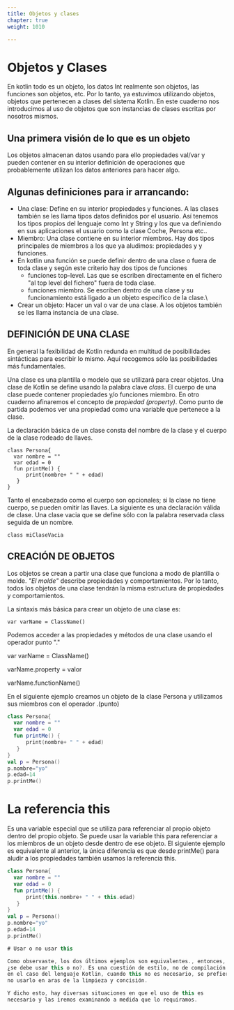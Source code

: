 ```yaml
---
title: Objetos y clases
chapter: true
weight: 1010

---
```

# Objetos y Clases

En kotlin todo es un objeto, los datos Int realmente son objetos, las
funciones son objetos, etc. Por lo tanto, ya estuvimos utilizando
objetos, objetos que pertenecen a clases del sistema Kotlin. En este
cuaderno nos introducimos al uso de objetos que son instancias de clases
escritas por nosotros mismos.

## Una primera visión de lo que es un objeto

Los objetos almacenan datos usando para ello propiedades val/var y
pueden contener en su interior definición de operaciones que
probablemente utilizan los datos anteriores para hacer algo.

## Algunas definiciones para ir arrancando:

-   Una clase: Define en su interior propiedades y funciones. A las
    clases también se les llama tipos datos definidos por el usuario.
    Así tenemos los tipos propios del lenguaje como Int y String y los
    que va definiendo en sus aplicaciones el usuario como la clase
    Coche, Persona etc..
-   Miembro: Una clase contiene en su interior miembros. Hay dos tipos
    principales de miembros a los que ya aludimos: propiedades y y
    funciones.
-   En kotlin una función se puede definir dentro de una clase o fuera
    de toda clase y según este criterio hay dos tipos de funciones
    -   funciones top-level. Las que se escriben directamente en el
        fichero \"al top level del fichero\" fuera de toda clase.
    -   funciones miembro. Se escriben dentro de una clase y su
        funcionamiento está ligado a un objeto específico de la clase.\
-   Crear un objeto: Hacer un val o var de una clase. A los objetos
    también se les llama instancia de una clase.

## DEFINICIÓN DE UNA CLASE

En general la fexibilidad de Kotlin redunda en multitud de posibilidades
sintácticas para escribir lo mismo. Aquí recogemos sólo las
posibilidades más fundamentales.

Una clase es una plantilla o modelo que se utilizará para crear objetos.
Una clase de Kotlin se define usando la palabra clave *class*. El cuerpo
de una clase puede contener propiedades y/o funciones miembro. En otro
cuaderno afinaremos el concepto de *propiedad (property)*. Como punto de
partida podemos ver una propiedad como una variable que pertenece a la
clase.

La declaración básica de un clase consta del nombre de la clase y el
cuerpo de la clase rodeado de llaves.

    class Persona{
      var nombre = ""
      var edad = 0
      fun printMe() {
          print(nombre+ " " + edad)
       }
    } 

Tanto el encabezado como el cuerpo son opcionales; si la clase no tiene
cuerpo, se pueden omitir las llaves. La siguiente es una declaración
válida de clase. Una clase vacia que se define sólo con la palabra
reservada class seguida de un nombre.

    class miClaseVacia

## CREACIÓN DE OBJETOS

Los objetos se crean a partir una clase que funciona a modo de plantilla
o molde. *\"El molde\"* describe propiedades y comportamientos. Por lo
tanto, todos los objetos de una clase tendrán la misma estructura de
propiedades y comportamientos.

La sintaxis más básica para crear un objeto de una clase es:

    var varName = ClassName()

Podemos acceder a las propiedades y métodos de una clase usando el
operador punto \".\"

var varName = ClassName()

varName.property = valor

varName.functionName()

En el siguiente ejemplo creamos un objeto de la clase Persona y
utilizamos sus miembros con el operador .(punto)

``` kotlin
class Persona{
  var nombre = ""
  var edad = 0
  fun printMe() {
      print(nombre+ " " + edad)
   }
} 
val p = Persona() 
p.nombre="yo"
p.edad=14
p.printMe() 
```

# La referencia this

Es una variable especial que se utiliza para referenciar al propio
objeto dentro del propio objeto. Se puede usar la variable this para
referenciar a los miembros de un objeto desde dentro de ese objeto. El
siguiente ejemplo es equivalente al anterior, la única diferencia es que
desde printMe() para aludir a los propiedades también usamos la
referencia this.

``` kotlin
class Persona{
  var nombre = ""
  var edad = 0
  fun printMe() {
      print(this.nombre+ " " + this.edad)
   }
} 
val p = Persona() 
p.nombre="yo"
p.edad=14
p.printMe()

# Usar o no usar this

Como observaste, los dos últimos ejemplos son equivalentes., entonces,
¿se debe usar this o no?. Es una cuestión de estilo, no de compilación y
en el caso del lenguaje Kotlin, cuando this no es necesario, se prefiere
no usarlo en aras de la limpieza y concisión.

Y dicho esto, hay diversas situaciones en que el uso de this es
necesario y las iremos examinando a medida que lo requiramos.

